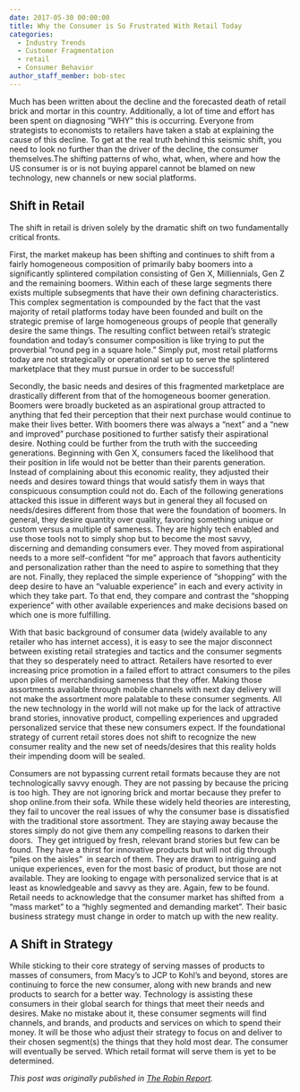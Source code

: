 ```yaml
---
date: 2017-05-30 00:00:00
title: Why the Consumer is So Frustrated With Retail Today
categories:
  - Industry Trends
  - Customer Fragmentation
  - retail
  - Consumer Behavior
author_staff_member: bob-stec
---
```



Much has been written about the decline and the forecasted death of retail brick and mortar in this country. Additionally, a lot of time and effort has been spent on diagnosing “WHY” this is occurring. Everyone from strategists to economists to retailers have taken a stab at explaining the cause of this decline. To get at the real truth behind this seismic shift, you need to look no further than the driver of the decline, the consumer themselves.The shifting patterns of who, what, when, where and how the US consumer is or is not buying apparel cannot be blamed on new technology, new channels or new social platforms.

## Shift in Retail

The shift in retail is driven solely by the dramatic shift on two fundamentally critical fronts.

First, the market makeup has been shifting and continues to shift from a fairly homogeneous composition of primarily baby boomers into a significantly splintered compilation consisting of Gen X, Milliennials, Gen Z and the remaining boomers. Within each of these large segments there exists multiple subsegments that have their own defining characteristics. This complex segmentation is compounded by the fact that the vast majority of retail platforms today have been founded and built on the strategic premise of large homogeneous groups of people that generally desire the same things. The resulting conflict between retail’s strategic foundation and today’s consumer composition is like trying to put the proverbial “round peg in a square hole.” Simply put, most retail platforms today are not strategically or operational set up to serve the splintered marketplace that they must pursue in order to be successful!

Secondly, the basic needs and desires of this fragmented marketplace are drastically different from that of the homogeneous boomer generation. Boomers were broadly bucketed as an aspirational group attracted to anything that fed their perception that their next purchase would continue to make their lives better. With boomers there was always a “next” and a “new and improved” purchase positioned to further satisfy their aspirational desire. Nothing could be further from the truth with the succeeding generations. Beginning with Gen X, consumers faced the likelihood that their position in life would not be better than their parents generation. Instead of complaining about this economic reality, they adjusted their needs and desires toward things that would satisfy them in ways that conspicuous consumption could not do. Each of the following generations attacked this issue in different ways but in general they all focused on needs/desires different from those that were the foundation of boomers. In general, they desire quantity over quality, favoring something unique or custom versus a multiple of sameness. They are highly tech enabled and use those tools not to simply shop but to become the most savvy, discerning and demanding consumers ever. They moved from aspirational needs to a more self-confident “for me” approach that favors authenticity and personalization rather than the need to aspire to something that they are not. Finally, they replaced the simple experience of “shopping” with the deep desire to have an “valuable experience” in each and every activity in which they take part. To that end, they compare and contrast the “shopping experience” with other available experiences and make decisions based on which one is more fulfilling.

With that basic background of consumer data (widely available to any retailer who has internet access), it is easy to see the major disconnect between existing retail strategies and tactics and the consumer segments that they so desperately need to attract. Retailers have resorted to ever increasing price promotion in a failed effort to attract consumers to the piles upon piles of merchandising sameness that they offer. Making those assortments available through mobile channels with next day delivery will not make the assortment more palatable to these consumer segments. All the new technology in the world will not make up for the lack of attractive brand stories, innovative product, compelling experiences and upgraded personalized service that these new consumers expect. If the foundational strategy of current retail stores does not shift to recognize the new consumer reality and the new set of needs/desires that this reality holds their impending doom will be sealed.

Consumers are not bypassing current retail formats because they are not technologically savvy enough. They are not passing by because the pricing is too high. They are not ignoring brick and mortar because they prefer to shop online.from their sofa. While these widely held theories are interesting, they fail to uncover the real issues of why the consumer base is dissatisfied with the traditional store assortment. They are staying away because the stores simply do not give them any compelling reasons to darken their doors. &nbsp;They get intrigued by fresh, relevant brand stories but few can be found. They have a thirst for innovative products but will not dig through “piles on the aisles” &nbsp;in search of them. They are drawn to intriguing and unique experiences, even for the most basic of product, but those are not available. They are looking to engage with personalized service that is at least as knowledgeable and savvy as they are. Again, few to be found. Retail needs to acknowledge that the consumer market has shifted from &nbsp;a “mass market” to a “highly segmented and demanding market”. Their basic business strategy must change in order to match up with the new reality.

## A Shift in Strategy

While sticking to their core strategy of serving masses of products to masses of consumers, from Macy’s to JCP to Kohl’s and beyond, stores are continuing to force the new consumer, along with new brands and new products to search for a better way. Technology is assisting these consumers in their global search for things that meet their needs and desires. Make no mistake about it, these consumer segments will find channels, and brands, and products and services on which to spend their money. It will be those who adjust their strategy to focus on and deliver to their chosen segment(s) the things that they hold most dear. The consumer will eventually be served. Which retail format will serve them is yet to be determined.

*This post was originally published in [The Robin Report](http://www.therobinreport.com/why-the-consumer-is-so-frustrated-with-retail-today/).*